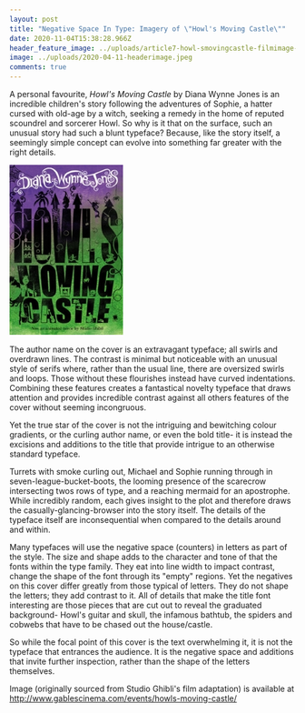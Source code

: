 ```yaml
---
layout: post
title: "Negative Space In Type: Imagery of \"Howl's Moving Castle\""
date: 2020-11-04T15:38:28.966Z
header_feature_image: ../uploads/article7-howl-smovingcastle-filmimage-.jpg
image: ../uploads/2020-04-11-headerimage.jpeg
comments: true
---
```

A personal favourite, *Howl's Moving Castle* by Diana Wynne Jones is an incredible children's story following the adventures of Sophie, a hatter cursed with old-age by a witch, seeking a remedy in the home of reputed scoundrel and sorcerer Howl. So why is it that on the surface, such an unusual story had such a blunt typeface? Because, like the story itself, a seemingly simple concept can evolve into something far greater with the right details.

![](../uploads/2020-11-04-gradient-book-cover.jpg)

The author name on the cover is an extravagant typeface; all swirls and overdrawn lines. The contrast is minimal but noticeable with an unusual style of serifs where, rather than the usual line, there are oversized swirls and loops. Those without these flourishes instead have curved indentations. Combining these features creates a fantastical novelty typeface that draws attention and provides incredible contrast against all others features of the cover without seeming incongruous.

Yet the true star of the cover is not the intriguing and bewitching colour gradients, or the curling author name, or even the bold title- it is instead the excisions and additions to the title that provide intrigue to an otherwise standard typeface.

Turrets with smoke curling out, Michael and Sophie running through in seven-league-bucket-boots, the looming presence of the scarecrow intersecting twos rows of type, and a reaching mermaid for an apostrophe. While incredibly random, each gives insight to the plot and therefore draws the casually-glancing-browser into the story itself. The details of the typeface itself are inconsequential when compared to the details around and within.

Many typefaces will use the negative space (counters) in letters as part of the style. The size and shape adds to the character and tone of that the fonts within the type family. They eat into line width to impact contrast, change the shape of the font through its "empty" regions. Yet the negatives on this cover differ greatly from those typical of letters. They do not shape the letters; they add contrast to it. All of details that make the title font interesting are those pieces that are cut out to reveal the graduated background- Howl's guitar and skull, the infamous bathtub, the spiders and cobwebs that have to be chased out the house/castle.

So while the focal point of this cover is the text overwhelming it, it is not the typeface that entrances the audience. It is the negative space and additions that invite further inspection, rather than the shape of the letters themselves.

Image (originally sourced from Studio Ghibli's film adaptation) is available at http://www.gablescinema.com/events/howls-moving-castle/